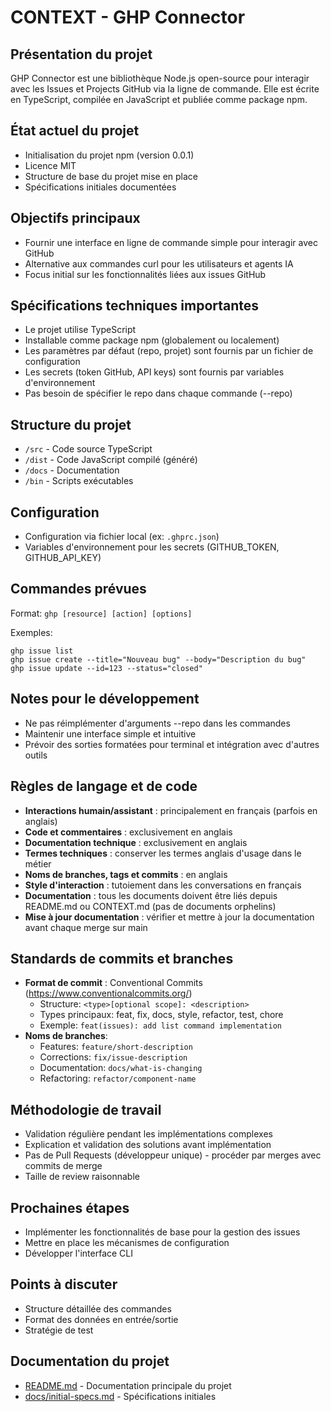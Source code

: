 # CONTEXT - GHP Connector

## Présentation du projet
GHP Connector est une bibliothèque Node.js open-source pour interagir avec les Issues et Projects GitHub via la ligne de commande. Elle est écrite en TypeScript, compilée en JavaScript et publiée comme package npm.

## État actuel du projet
- Initialisation du projet npm (version 0.0.1)
- Licence MIT
- Structure de base du projet mise en place
- Spécifications initiales documentées

## Objectifs principaux
- Fournir une interface en ligne de commande simple pour interagir avec GitHub
- Alternative aux commandes curl pour les utilisateurs et agents IA
- Focus initial sur les fonctionnalités liées aux issues GitHub

## Spécifications techniques importantes
- Le projet utilise TypeScript
- Installable comme package npm (globalement ou localement)
- Les paramètres par défaut (repo, projet) sont fournis par un fichier de configuration
- Les secrets (token GitHub, API keys) sont fournis par variables d'environnement
- Pas besoin de spécifier le repo dans chaque commande (--repo)

## Structure du projet
- `/src` - Code source TypeScript
- `/dist` - Code JavaScript compilé (généré)
- `/docs` - Documentation
- `/bin` - Scripts exécutables

## Configuration
- Configuration via fichier local (ex: `.ghprc.json`)
- Variables d'environnement pour les secrets (GITHUB_TOKEN, GITHUB_API_KEY)

## Commandes prévues
Format: `ghp [resource] [action] [options]`

Exemples:
```
ghp issue list
ghp issue create --title="Nouveau bug" --body="Description du bug"
ghp issue update --id=123 --status="closed"
```

## Notes pour le développement
- Ne pas réimplémenter d'arguments --repo dans les commandes
- Maintenir une interface simple et intuitive
- Prévoir des sorties formatées pour terminal et intégration avec d'autres outils

## Règles de langage et de code
- **Interactions humain/assistant** : principalement en français (parfois en anglais)
- **Code et commentaires** : exclusivement en anglais
- **Documentation technique** : exclusivement en anglais
- **Termes techniques** : conserver les termes anglais d'usage dans le métier
- **Noms de branches, tags et commits** : en anglais
- **Style d'interaction** : tutoiement dans les conversations en français
- **Documentation** : tous les documents doivent être liés depuis README.md ou CONTEXT.md (pas de documents orphelins)
- **Mise à jour documentation** : vérifier et mettre à jour la documentation avant chaque merge sur main

## Standards de commits et branches
- **Format de commit** : Conventional Commits (https://www.conventionalcommits.org/)
  - Structure: `<type>[optional scope]: <description>`
  - Types principaux: feat, fix, docs, style, refactor, test, chore
  - Exemple: `feat(issues): add list command implementation`
- **Noms de branches**:
  - Features: `feature/short-description`
  - Corrections: `fix/issue-description`
  - Documentation: `docs/what-is-changing`
  - Refactoring: `refactor/component-name`

## Méthodologie de travail
- Validation régulière pendant les implémentations complexes
- Explication et validation des solutions avant implémentation
- Pas de Pull Requests (développeur unique) - procéder par merges avec commits de merge
- Taille de review raisonnable

## Prochaines étapes
- Implémenter les fonctionnalités de base pour la gestion des issues
- Mettre en place les mécanismes de configuration
- Développer l'interface CLI

## Points à discuter
- Structure détaillée des commandes
- Format des données en entrée/sortie
- Stratégie de test

## Documentation du projet
- [README.md](./README.md) - Documentation principale du projet
- [docs/initial-specs.md](./docs/initial-specs.md) - Spécifications initiales 